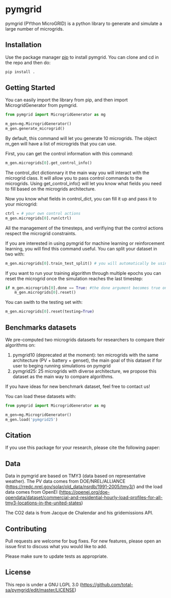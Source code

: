 # pymgrid

pymgrid (PYthon MicroGRID) is a python library to generate and simulate a large number of microgrids.

## Installation

Use the package manager [pip](https://pip.pypa.io/en/stable/) to install pymgrid. You can clone and cd in the repo and then do: 

```bash
pip install .
```

## Getting Started

You can easily import the library from pip, and then import MicrogridGenerator from pymgrid.

```python
from pymgrid import MicrogridGenerator as mg

m_gen=mg.MicrogridGenerator()
m_gen.generate_microgrid()
```

By default, this command will let you generate 10 microgrids. The object m_gen will have a list of microgrids that you can use.

First, you can get the control information with this command:
```python
m_gen.microgrids[0].get_control_info()
```
The control_dict dictionnary it the main way you will interact with the microgrid class. It will allow you to pass control commands to the microgrids. Using get_control_info() will let you know what fields you need to fill based on the microgrids architecture.

Now you know what fields in control_dict, you can fill it up and pass it to your microgrid:
```python
ctrl = # your own control actions
m_gen.microgrids[0].run(ctrl)
```
All the management of the timesteps, and verifiying that the control actions respect the microgrid constraints.

If you are interested in using pymgrid for machine learning or reinforcement learning, you will find this command useful.
You can split your dataset in two with:
```python
m_gen.microgrids[0].train_test_split() # you will automatically be using the training set with this command
```
If you want to run your training algorithm through multiple epochs you can reset the microgrid once the simulation reaches the last timestep:
```python
if m_gen.microgrids[0].done == True: #the done argument becomes true once you reache the last timestep of your simulation
    m_gen.microgrids[0].reset() 
```

You can swith to the testing set with:
```python
m_gen.microgrids[0].reset(testing=True)
```

## Benchmarks datasets

We pre-computed two microgrids datasets for researchers to compare their algorithms on:
1. pymgrid10 (deprecated at the moment): ten microgrids with the same architecture (PV + battery + genset), the main goal of this dataset if for user to beging running simulations on pymgrid
2. pymgrid25: 25 microgrids with diverse architecture, we propose this dataset as the main way to compare algorithms.

If you have ideas for new benchmark dataset, feel free to contact us!

You can load these datasets with:
```python
from pymgrid import MicrogridGenerator as mg

m_gen=mg.MicrogridGenerator()
m_gen.load('pymgrid25') 
```
## Citation

If you use this package for your research, please cite the following paper:

## Data

Data in pymgrid are based on TMY3 (data based on representative weather). The PV data comes from DOE/NREL/ALLIANCE (https://rredc.nrel.gov/solar/old_data/nsrdb/1991-2005/tmy3/) and the load data comes from OpenEI (https://openei.org/doe-opendata/dataset/commercial-and-residential-hourly-load-profiles-for-all-tmy3-locations-in-the-united-states)

The CO2 data is from Jacque de Chalendar and his gridemissions API.

## Contributing
Pull requests are welcome for bug fixes. For new features, please open an issue first to discuss what you would like to add.

Please make sure to update tests as appropriate.

## License

This repo is under a GNU LGPL 3.0 (https://github.com/total-sa/pymgrid/edit/master/LICENSE)
